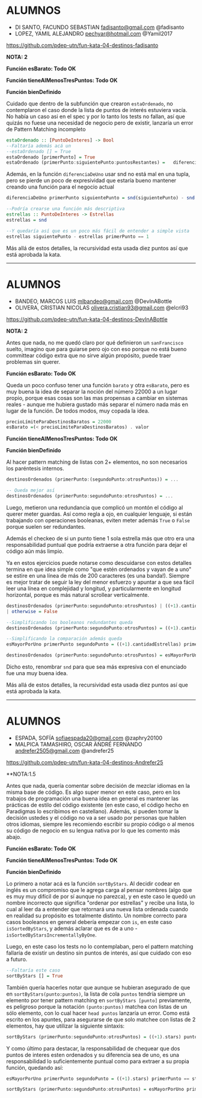 # ALUMNOS
- DI SANTO, FACUNDO SEBASTIAN	fadisanto@gmail.com @fadisanto
- LOPEZ, YAMIL ALEJANDRO	pechyar@hotmail.com @Yamil2017

https://github.com/pdep-utn/fun-kata-04-destinos-fadisanto

**NOTA: 2**

**Función esBarato: Todo OK**

**Función tieneAlMenosTresPuntos: Todo OK**

**Función bienDefinido**

Cuidado que dentro de la subfunción que crearon `estaOrdenado`, no contemplaron el caso donde la lista de puntos de interés estuviera vacía. No había un caso asi en el spec y por lo tanto los tests no fallan, así que quizás no fuese una necesidad de negocio pero de existir, lanzaría un error de Pattern Matching incompleto

```Haskell
estaOrdenado :: [PuntoDeInteres] -> Bool
--Faltaría además acá un
--estaOrdenado [] = True
estaOrdenado [primerPunto] = True
estaOrdenado (primerPunto:siguientePunto:puntosRestantes) =   diferenciaDeUno (primerPunto) (siguientePunto) && estaOrdenado (siguientePunto:puntosRestantes)   
```
Además, en la función `diferenciaDeUno` usar snd no está mal en una tupla, pero se pierde un poco de expresividad que estaría bueno mantener creando una función para el negocio actual
```Haskell
diferenciaDeUno primerPunto siguientePunto = snd(siguientePunto) - snd (primerPunto) == 1

--Podría crearse una función más descriptiva
estrellas :: PuntoDeInteres -> Estrellas
estrellas = snd

--Y quedaría así que es un poco más fácil de entender a simple vista
estrellas siguientePunto - estrellas primerPunto == 1
```

Más allá de estos detalles, la recursividad esta usada diez puntos así que está aprobada la kata.

---

# ALUMNOS
- BANDEO, MARCOS LUIS	mlbandeo@gmail.com @DevInABottle
- OLIVERA, CRISTIAN NICOLAS	olivera.cristian93@gmail.com @elcri93

https://github.com/pdep-utn/fun-kata-04-destinos-DevInABottle

**NOTA: 2**

Antes que nada, no me quedó claro por qué definieron un `sanFrancisco` suelto, imagino que para guiarse pero ojo con eso porque no está bueno committear código extra que no sirve algún propósito, puede traer problemas sin querer.


**Función esBarato: Todo OK**

Queda un poco confuso tener una función `barato` y otra `esBarato`, pero es muy buena la idea de separar la noción del número 22000 a un lugar propio, porque esas cosas son las mas propensas a cambiar en sistemas reales - aunque me hubiera gustado más separar el número nada más en lugar de la función. De todos modos, muy copada la idea.
```Haskell
precioLímiteParaDestinosBaratos = 22000
esBarato =(< precioLímiteParaDestinosBaratos) . valor
```

**Función tieneAlMenosTresPuntos: Todo OK**

**Función bienDefinido**

Al hacer pattern matching de listas con 2+ elementos, no son necesarios los paréntesis internos.

```Haskell
destinosOrdenados (primerPunto:(segundoPunto:otrosPuntos)) = ...

-- Queda mejor así
destinosOrdenados (primerPunto:segundoPunto:otrosPuntos) = ...
```

Luego, metieron una redundancia que complicó un montón el código al querer meter guardas. Así como regla a ojo, en cualquier lenguaje, si están trabajando con operaciones booleanas, eviten meter además `True` o `False` porque suelen ser redundantes.

Además el checkeo de si un punto tiene 1 sola estrella más que otro era una responsabilidad puntual que podría extraerse a otra función para dejar el código aún más limpio. 

Ya en estos ejercicios puede notarse como descuidarse con estos detalles termina en que idea simple como "que estén ordenados y vayan de a uno" se estire en una línea de más de 200 caracteres (es una banda!). Siempre es mejor tratar de seguir la ley del menor esfuerzo y apuntar a que sea fácil leer una línea en complejidad y longitud, y particularmente en longitud horizontal, porque es más natural scrollear verticalmente.

```Haskell
destinosOrdenados (primerPunto:segundoPunto:otrosPuntos) | ((+1).cantidadEstrellas) primerPunto == cantidadEstrellas segundoPunto = True && destinosOrdenados (segundoPunto:otrosPuntos)
| otherwise = False

--Simplificando los booleanos redundantes queda
destinosOrdenados (primerPunto:segundoPunto:otrosPuntos) = ((+1).cantidadEstrellas) primerPunto == cantidadEstrellas segundoPunto && destinosOrdenados (segundoPunto:otrosPuntos)

--Simplificando la comparación además queda
esMayorPorUno primerPunto segundoPunto = ((+1).cantidadEstrellas) primerPunto == cantidadEstrellas segundoPunto

destinosOrdenados (primerPunto:segundoPunto:otrosPuntos) = esMayorPorUno primerPunto segundoPunto && destinosOrdenados (segundoPunto:otrosPuntos)
```

Dicho esto, renombrar `snd` para que sea más expresiva con el enunciado fue una muy buena idea.

Más allá de estos detalles, la recursividad esta usada diez puntos así que está aprobada la kata.

---

# ALUMNOS
- ESPADA, SOFÍA	sofiaespada20@gmail.com @zaphry20100
- MALPICA TAMASHIRO, OSCAR ANDRÉ FERNANDO	andrefer2505@gmail.com @andrefer25

https://github.com/pdep-utn/fun-kata-04-destinos-Andrefer25

**NOTA:1.5

Antes que nada, quería comentar sobre decisión de mezclar idiomas en la misma base de código. Es algo super menor en este caso, pero en los trabajos de programación una buena idea en general es mantener las prácticas de estilo del código existente (en este caso, el código hecho en Paradigmas lo escribimos en castellano). Además, si pueden tomar la decisión ustedes y el código no va a ser usado por personas que hablen otros idiomas, siempre les recomiendo escribir su propio código o al menos su código de negocio en su lengua nativa por lo que les comento más abajo.

**Función esBarato: Todo OK**

**Función tieneAlMenosTresPuntos: Todo OK**

**Función bienDefinido**

Lo primero a notar acá es la función `sortByStars`. Al decidir codear en inglés es un compromiso que le agrega carga al pensar nombres (algo que es muy muy difícil de por sí aunque no parezca), y en este caso le quedó un nombre incorrecto que significa "ordenar por estrellas" y recibe una lista, lo cual al leer da a entender que retornará una nueva lista ordenada cuando en realidad su propósito es totalmente distinto. Un nombre correcto para casos booleanos en general debería empezar con `is`, en este caso `isSortedByStars`, y además aclarar que es de a uno - `isSortedByStarsIncrementallyByOne`. 

Luego, en este caso los tests no lo contemplaban, pero el pattern matching fallaría de existir un destino sin puntos de interés, así que cuidado con eso a futuro.

```Haskell
--Faltaría este caso
sortByStars [] = True
```

También quería hacerles notar que aunque se hubieran asegurado de que en `sortByStars(punto:puntos)`, la lista de cola `puntos` tendría siempre un elemento por tener pattern matching en `sortByStars [punto]` previamente, es peligroso porque la notación `(punto:puntos)` matchea con listas de un sólo elemento, con lo cual hacer `head puntos` lanzaría un error. 
Como está escrito en los apuntes, para asegurarse de que solo matchee con listas de 2 elementos, hay que utilizar la siguiente sintaxis: 
```Haskell
sortByStars (primerPunto:segundoPunto:otrosPuntos) = ((+1).stars) punto == stars segundoPunto && sortByStars (puntos)
```

Y como último para destacar, la responsabilidad de chequear que dos puntos de interes esten ordenados y su diferencia sea de uno, es una responsabilidad lo suficientemente puntual como para extraer a su propia función, quedando así:

```Haskell
esMayorPorUno primerPunto segundoPunto = ((+1).stars) primerPunto == stars segundoPunto

sortByStars (primerPunto:segundoPunto:otrosPuntos) = esMayorPorUno primerPunto segundoPunto && sortByStars (segundoPunto:otrosPuntos)
```
